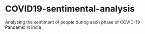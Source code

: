 # COVID19-sentimental-analysis
Analysing the sentiment of people during each phase of COVID-19 Pandemic in India

